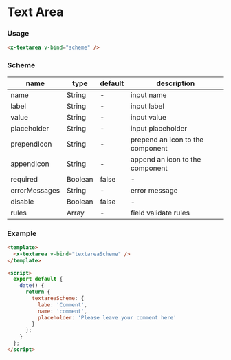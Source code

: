 # Text Area

### Usage

```html
<x-textarea v-bind="scheme" />
```

### Scheme

| name          | type    | default | description                      |
| ------------- | ------- | ------- | -------------------------------- |
| name          | String  | -       | input name                       |
| label         | String  | -       | input label                      |
| value         | String  | -       | input value                      |
| placeholder   | String  | -       | input placeholder                |
| prependIcon   | String  | -       | prepend an icon to the component |
| appendIcon    | String  | -       | append an icon to the component  |
| required      | Boolean | false   | -                                |
| errorMessages | String  | -       | error message                    |
| disable       | Boolean | false   | -                                |
| rules         | Array   | -       | field validate rules             |

### Example

```html
<template>
  <x-textarea v-bind="textareaScheme" />
</template>

<script>
  export default {
    date() {
      return {
        textareaScheme: {
          labe: 'Comment',
          name: 'comment',
          placeholder: 'Please leave your comment here'
        }
      };
    }
  };
</script>
```
